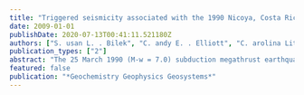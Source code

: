 ```yaml
---
title: "Triggered seismicity associated with the 1990 Nicoya, Costa Rica, M-w=7.0 earthquake"
date: 2009-01-01
publishDate: 2020-07-13T00:41:11.521180Z
authors: ["S. usan L. . Bilek", "C. andy E. . Elliott", "C. arolina Lithgow-Bertelloni"]
publication_types: ["2"]
abstract: "The 25 March 1990 (M-w = 7.0) subduction megathrust earthquake that occurred offshore the Nicoya Peninsula, Costa Rica, produced a large number of aftershocks on the subduction plate interface as expected and preceded an unusual sequence of earthquakes 75 km inland that had two periods of significant increase, one at 60-90 days and one near 270 days, following the main shock. This inland sequence of events would not typically fall within the classification of aftershocks given their spatial and temporal distance, and we show here that this sequence was likely triggered by the 25 March main shock. We compute stress changes on representative faults within this inland region using both a simple half-space model as well as with a 2-D finite element model that incorporates variable rheologic properties. The half-space model predicts a minor increase in Coulomb stress changes and a large amount of unclamping in this region, likely enough to cause triggering on the inland right-lateral strike-slip faults. Models that include a viscoelastic response also indicate stress increases that may link to triggering, particularly related to the time delay. Earthquakes on the subduction zone thrust along Costa Rica should be considered in hazard assessments for the inland populated region as several sets of strike-slip faults have been mapped in the fore-arc region."
featured: false
publication: "*Geochemistry Geophysics Geosystems*"
---
```


